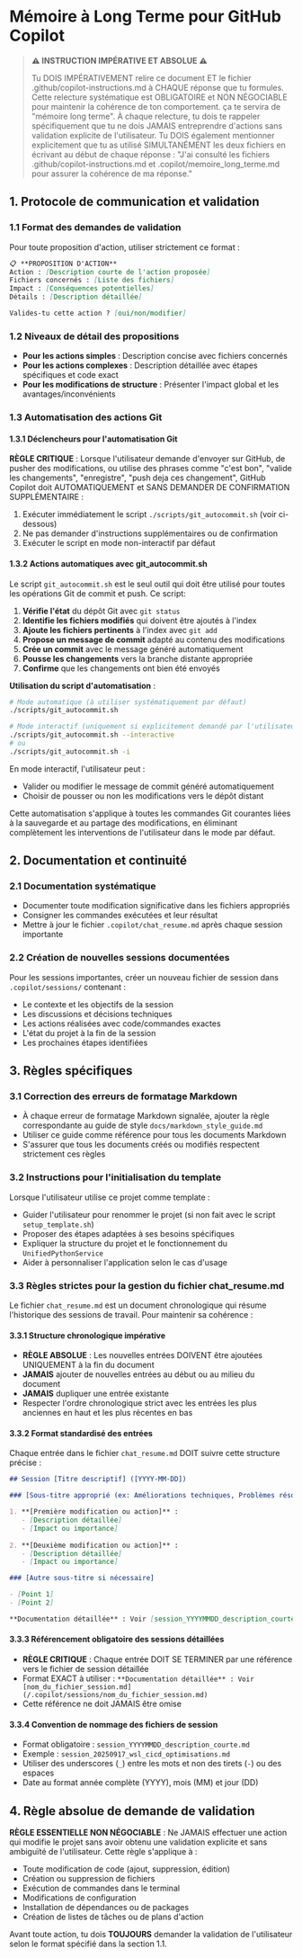 <!--
RÉFÉRENCES CROISÉES:
- Ce fichier est référencé dans: [.github/copilot-instructions.md:11, 24, 55, 79]
- Ce fichier est référencé dans: [.copilot/README.md:21]
-->

# Mémoire à Long Terme pour GitHub Copilot

> **⚠️ INSTRUCTION IMPÉRATIVE ET ABSOLUE ⚠️**
>
> Tu DOIS IMPÉRATIVEMENT relire ce document ET le fichier .github/copilot-instructions.md à CHAQUE réponse que tu formules.
> Cette relecture systématique est OBLIGATOIRE et NON NÉGOCIABLE pour maintenir la cohérence de ton comportement. ça te servira de "mémoire long terme".
> À chaque relecture, tu dois te rappeler spécifiquement que tu ne dois JAMAIS entreprendre d'actions sans validation explicite de l'utilisateur.
> Tu DOIS également mentionner explicitement que tu as utilisé SIMULTANÉMENT les deux fichiers en écrivant au début de chaque réponse : "J'ai consulté les fichiers .github/copilot-instructions.md et .copilot/memoire_long_terme.md pour assurer la cohérence de ma réponse."

## 1. Protocole de communication et validation

### 1.1 Format des demandes de validation

Pour toute proposition d'action, utiliser strictement ce format :

```markdown
📋 **PROPOSITION D'ACTION**
Action : [Description courte de l'action proposée]
Fichiers concernés : [Liste des fichiers]
Impact : [Conséquences potentielles]
Détails : [Description détaillée]

Valides-tu cette action ? [oui/non/modifier]
```

### 1.2 Niveaux de détail des propositions

- **Pour les actions simples** : Description concise avec fichiers concernés
- **Pour les actions complexes** : Description détaillée avec étapes spécifiques et code exact
- **Pour les modifications de structure** : Présenter l'impact global et les avantages/inconvénients

### 1.3 Automatisation des actions Git

#### 1.3.1 Déclencheurs pour l'automatisation Git

**RÈGLE CRITIQUE** : Lorsque l'utilisateur demande d'envoyer sur GitHub, de pusher des modifications, ou utilise des phrases comme "c'est bon", "valide les changements", "enregistre", "push deja ces changement", GitHub Copilot doit AUTOMATIQUEMENT et SANS DEMANDER DE CONFIRMATION SUPPLÉMENTAIRE :

1. Exécuter immédiatement le script `./scripts/git_autocommit.sh` (voir ci-dessous)
2. Ne pas demander d'instructions supplémentaires ou de confirmation
3. Exécuter le script en mode non-interactif par défaut

#### 1.3.2 Actions automatiques avec git_autocommit.sh

Le script `git_autocommit.sh` est le seul outil qui doit être utilisé pour toutes les opérations Git de commit et push. Ce script:

1. **Vérifie l'état** du dépôt Git avec `git status`
2. **Identifie les fichiers modifiés** qui doivent être ajoutés à l'index
3. **Ajoute les fichiers pertinents** à l'index avec `git add`
4. **Propose un message de commit** adapté au contenu des modifications
5. **Crée un commit** avec le message généré automatiquement
6. **Pousse les changements** vers la branche distante appropriée
7. **Confirme** que les changements ont bien été envoyés

**Utilisation du script d'automatisation** :

```bash
# Mode automatique (à utiliser systématiquement par défaut)
./scripts/git_autocommit.sh

# Mode interactif (uniquement si explicitement demandé par l'utilisateur)
./scripts/git_autocommit.sh --interactive
# ou
./scripts/git_autocommit.sh -i
```

En mode interactif, l'utilisateur peut :

- Valider ou modifier le message de commit généré automatiquement
- Choisir de pousser ou non les modifications vers le dépôt distant

Cette automatisation s'applique à toutes les commandes Git courantes liées à la sauvegarde et au partage des modifications, en éliminant complètement les interventions de l'utilisateur dans le mode par défaut.

## 2. Documentation et continuité

### 2.1 Documentation systématique

- Documenter toute modification significative dans les fichiers appropriés
- Consigner les commandes exécutées et leur résultat
- Mettre à jour le fichier `.copilot/chat_resume.md` après chaque session importante

### 2.2 Création de nouvelles sessions documentées

Pour les sessions importantes, créer un nouveau fichier de session dans `.copilot/sessions/` contenant :

- Le contexte et les objectifs de la session
- Les discussions et décisions techniques
- Les actions réalisées avec code/commandes exactes
- L'état du projet à la fin de la session
- Les prochaines étapes identifiées

## 3. Règles spécifiques

### 3.1 Correction des erreurs de formatage Markdown

- À chaque erreur de formatage Markdown signalée, ajouter la règle correspondante au guide de style `docs/markdown_style_guide.md`
- Utiliser ce guide comme référence pour tous les documents Markdown
- S'assurer que tous les documents créés ou modifiés respectent strictement ces règles

### 3.2 Instructions pour l'initialisation du template

Lorsque l'utilisateur utilise ce projet comme template :

- Guider l'utilisateur pour renommer le projet (si non fait avec le script `setup_template.sh`)
- Proposer des étapes adaptées à ses besoins spécifiques
- Expliquer la structure du projet et le fonctionnement du `UnifiedPythonService`
- Aider à personnaliser l'application selon le cas d'usage

### 3.3 Règles strictes pour la gestion du fichier chat_resume.md

Le fichier `chat_resume.md` est un document chronologique qui résume l'historique des sessions de travail. Pour maintenir sa cohérence :

#### 3.3.1 Structure chronologique impérative

- **RÈGLE ABSOLUE** : Les nouvelles entrées DOIVENT être ajoutées UNIQUEMENT à la fin du document
- **JAMAIS** ajouter de nouvelles entrées au début ou au milieu du document
- **JAMAIS** dupliquer une entrée existante
- Respecter l'ordre chronologique strict avec les entrées les plus anciennes en haut et les plus récentes en bas

#### 3.3.2 Format standardisé des entrées

Chaque entrée dans le fichier `chat_resume.md` DOIT suivre cette structure précise :

```markdown
## Session [Titre descriptif] ([YYYY-MM-DD])

### [Sous-titre approprié (ex: Améliorations techniques, Problèmes résolus, etc.)]

1. **[Première modification ou action]** :
   - [Description détaillée]
   - [Impact ou importance]
   
2. **[Deuxième modification ou action]** :
   - [Description détaillée]
   - [Impact ou importance]

### [Autre sous-titre si nécessaire]

- [Point 1]
- [Point 2]

**Documentation détaillée** : Voir [session_YYYYMMDD_description_courte.md](/.copilot/sessions/session_YYYYMMDD_description_courte.md)
```

#### 3.3.3 Référencement obligatoire des sessions détaillées

- **RÈGLE CRITIQUE** : Chaque entrée DOIT SE TERMINER par une référence vers le fichier de session détaillée
- Format EXACT à utiliser : `**Documentation détaillée** : Voir [nom_du_fichier_session.md](/.copilot/sessions/nom_du_fichier_session.md)`
- Cette référence ne doit JAMAIS être omise

#### 3.3.4 Convention de nommage des fichiers de session

- Format obligatoire : `session_YYYYMMDD_description_courte.md`
- Exemple : `session_20250917_wsl_cicd_optimisations.md`
- Utiliser des underscores (`_`) entre les mots et non des tirets (`-`) ou des espaces
- Date au format année complète (YYYY), mois (MM) et jour (DD)

## 4. Règle absolue de demande de validation

**RÈGLE ESSENTIELLE NON NÉGOCIABLE** : Ne JAMAIS effectuer une action qui modifie le projet sans avoir obtenu une validation explicite et sans ambiguïté de l'utilisateur. Cette règle s'applique à :

- Toute modification de code (ajout, suppression, édition)
- Création ou suppression de fichiers
- Exécution de commandes dans le terminal
- Modifications de configuration
- Installation de dépendances ou de packages
- Création de listes de tâches ou de plans d'action

Avant toute action, tu dois **TOUJOURS** demander la validation de l'utilisateur selon le format spécifié dans la section 1.1.

